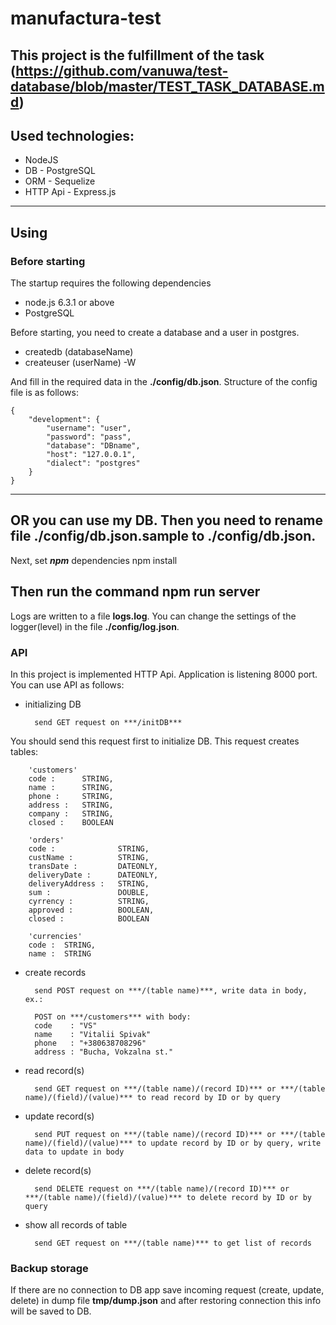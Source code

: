 # manufactura-test
This project is the fulfillment of the task (https://github.com/vanuwa/test-database/blob/master/TEST_TASK_DATABASE.md)
---
## Used technologies:
* NodeJS
* DB - PostgreSQL
* ORM - Sequelize
* HTTP Api - Express.js
---
## Using
### Before starting
The startup requires the following dependencies
* node.js 6.3.1 or above
* PostgreSQL

Before starting, you need to create a database and a user in postgres.
* createdb (databaseName)
* createuser (userName) -W

And fill in the required data in the **./config/db.json**. Structure of the config file is as follows:

    {
        "development": {
            "username": "user",
            "password": "pass",
            "database": "DBname",
            "host": "127.0.0.1",
            "dialect": "postgres"
        }
    }

---
OR you can use my DB. Then you need to rename file **./config/db.json.sample** to **./config/db.json**.
---

Next, set ***npm*** dependencies
    npm install

Then run the command
    npm run server
---
Logs are written to a file **logs.log**. You can change the settings of the logger(level) in the file **./config/log.json**.
### API
In this project is implemented HTTP Api. Application is listening 8000 port. You can use API as follows:
* initializing DB

        send GET request on ***/initDB***
You should send this request first to initialize DB.
This request creates tables:

        'customers'
        code :      STRING,
        name :      STRING,
        phone :     STRING,
        address :   STRING,
        company :   STRING,
        closed :    BOOLEAN

        'orders'
        code :              STRING,
        custName :          STRING,
        transDate :         DATEONLY,
        deliveryDate :	    DATEONLY,
        deliveryAddress :   STRING,
        sum :               DOUBLE,
        cyrrency :          STRING,
        approved :          BOOLEAN,
        closed :            BOOLEAN

        'currencies'
        code :	STRING,
        name :	STRING
* create records

        send POST request on ***/(table name)***, write data in body, ex.:

        POST on ***/customers*** with body:
        code    : "VS"
        name    : "Vitalii Spivak"
        phone   : "+380638708296"
        address : "Bucha, Vokzalna st."

* read record(s)

        send GET request on ***/(table name)/(record ID)*** or ***/(table name)/(field)/(value)*** to read record by ID or by query
* update record(s)

        send PUT request on ***/(table name)/(record ID)*** or ***/(table name)/(field)/(value)*** to update record by ID or by query, write data to update in body
* delete record(s)

        send DELETE request on ***/(table name)/(record ID)*** or ***/(table name)/(field)/(value)*** to delete record by ID or by query
* show all records of table

        send GET request on ***/(table name)*** to get list of records
### Backup storage
If there are no connection to DB app save incoming request (create, update, delete) in dump file **tmp/dump.json** and after restoring connection this info will be saved to DB.
